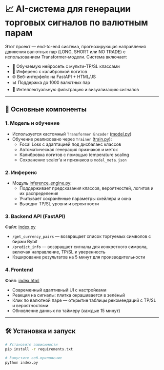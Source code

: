 # 📈 AI-система для генерации торговых сигналов по валютным парам

Этот проект — end-to-end система, прогнозирующая направления движения валютных пар (LONG, SHORT или NO TRADE) с использованием Transformer-модели. Система включает:

- 🧠 Обучаемую нейросеть с мульти-TP/SL классами  
- 🧪 Инференс с калибровкой логитов  
- 🌐 Веб-интерфейс на FastAPI + HTML/JS  
- 📊 Поддержка до 1000 валютных пар  
- 🧮 Интеллектуальную фильтрацию и визуализацию сигналов

---

## 🚀 Основные компоненты

### 1. Модель и обучение

- Используется кастомный `Transformer Encoder` ([model.py](model.py))
- Обучение реализовано через `Trainer` ([train.py](train_direction.py)):
  - Focal Loss с адаптацией под дисбаланс классов
  - Автоматическая генерация признаков и меток
  - Калибровка логитов с помощью temperature scaling
  - Сохранение scaler'а и признаков в `model_meta.json`

### 2. Инференс

- Модуль [inference_engine.py](inference_engine.py):
  - Поддерживает предсказания классов, вероятностей, логитов и их распределения
  - Учитывает сохранённые параметры скейлера и окна
  - Выводит TP/SL уровни и вероятности

### 3. Backend API (FastAPI)

Файл: [index.py](index.py)

- `/get_currency_pairs` — возвращает список торгуемых символов с биржи Bybit  
- `/predict_info` — возвращает сигналы для конкретного символа, включая направление, TP/SL и уверенность  
- Кэширование результатов на 5 минут для производительности

### 4. Frontend

Файл: [index.html](index.html)

- Современный адаптивный UI с настройками
- Реакция на сигналы: плитка окрашивается в зелёный
- Клик по валютной паре — открытие таблицы рекомендаций с TP/SL и вероятностями
- Обновление данных по таймеру (каждые 15 минут)

---

## 🛠 Установка и запуск

```bash
# Установите зависимости
pip install -r requirements.txt

# Запустите веб-приложение
python index.py
